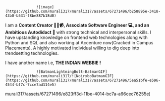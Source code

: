                   ![image](https://github.com/murali317/murali317/assets/67271496/b258895e-3418-43b0-b531-f8be887b18d0)


I am a **Content Creator 🧑‍🏫📹, Associate Software Engineer 💻, and an Ambitious Autodidact 🙇** with strong technical and interpersonal skills. I have upstanding knowledge on frontend web technologies along with Python and SQL and also working at Accenture now(Cracked in Campus Placements). A highly motivated individual willing to dig deep into trendsetting technologies.

I have another name i.e, **THE INDIAN WEBBIE !**

                  ![BatmanLightningBolt-BatmanGIF](https://github.com/murali317/![NoirxboBatmanGIF](https://github.com/murali317/murali317/assets/67271496/5ea51bfe-e596-4544-bf7c-7cce7ad114e5)
murali317/assets/67271496/e823ff3d-11be-4014-bc7a-a66cec76255e)

